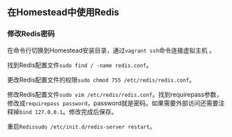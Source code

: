 ## 在Homestead中使用Redis

### 修改Redis密码

在命令行切换到Homestead安装目录，通过`vagrant ssh`命令连接虚拟主机 。

找到Redis配置文件`sudo find / -name redis.conf`。

更改Redis配置文件的权限`sudo chmod 755 /etc/redis/redis.conf`。

修改Redis配置文件`sudo vim /etc/redis/redis.conf`。找到requirepass参数，修改成`requirepass password`，password就是密码。如果需要外部访问还需要注释掉`bind 127.0.0.1`。修改完成后保存。

重启`Redissudo /etc/init.d/redis-server restart`。
